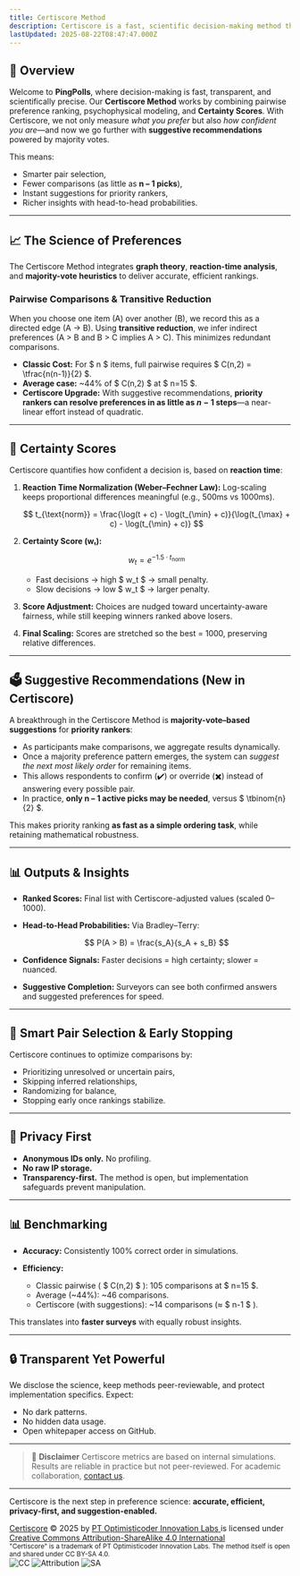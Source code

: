 ```yaml
---
title: Certiscore Method
description: Certiscore is a fast, scientific decision-making method that ranks preferences and confidence, now enhanced with smart majority-vote suggestions.
lastUpdated: 2025-08-22T08:47:47.000Z
---
```


## 🧠 Overview

Welcome to **PingPolls**, where decision-making is fast, transparent, and scientifically precise. Our **Certiscore Method** works by combining pairwise preference ranking, psychophysical modeling, and **Certainty Scores**. With Certiscore, we not only measure *what you prefer* but also *how confident you are*—and now we go further with **suggestive recommendations** powered by majority votes.

This means:

* Smarter pair selection,
* Fewer comparisons (as little as **n – 1 picks**),
* Instant suggestions for priority rankers,
* Richer insights with head-to-head probabilities.

---

## 📈 The Science of Preferences

The Certiscore Method integrates **graph theory**, **reaction-time analysis**, and **majority-vote heuristics** to deliver accurate, efficient rankings.

### Pairwise Comparisons & Transitive Reduction

When you choose one item (A) over another (B), we record this as a directed edge (A → B). Using **transitive reduction**, we infer indirect preferences (A > B and B > C implies A > C). This minimizes redundant comparisons.

* **Classic Cost:** For $ n $ items, full pairwise requires $ C(n,2) = \tfrac{n(n-1)}{2} $.
* **Average case:** ~44% of $ C(n,2) $ at $ n=15 $.
* **Certiscore Upgrade:** With suggestive recommendations, **priority rankers can resolve preferences in as little as $n-1$ steps**—a near-linear effort instead of quadratic.

---

## 🧮 Certainty Scores

Certiscore quantifies how confident a decision is, based on **reaction time**:

1. **Reaction Time Normalization (Weber–Fechner Law):**
   Log-scaling keeps proportional differences meaningful (e.g., 500ms vs 1000ms).

   $$
   t_{\text{norm}} = \frac{\log(t + c) - \log(t_{\min} + c)}{\log(t_{\max} + c) - \log(t_{\min} + c)}
   $$

2. **Certainty Score (wₜ):**

   $$
   w_t = e^{-1.5 \cdot t_{\text{norm}}}
   $$

   * Fast decisions → high $ w\_t $ → small penalty.
   * Slow decisions → low $ w\_t $ → larger penalty.

3. **Score Adjustment:**
   Choices are nudged toward uncertainty-aware fairness, while still keeping winners ranked above losers.

4. **Final Scaling:**
   Scores are stretched so the best = 1000, preserving relative differences.

---

## 🗳️ Suggestive Recommendations (New in Certiscore)

A breakthrough in the Certiscore Method is **majority-vote–based suggestions** for **priority rankers**:

* As participants make comparisons, we aggregate results dynamically.
* Once a majority preference pattern emerges, the system can *suggest the next most likely order* for remaining items.
* This allows respondents to confirm (✔️) or override (✖️) instead of answering every possible pair.
* In practice, **only n – 1 active picks may be needed**, versus $ \tbinom{n}{2} $.

This makes priority ranking **as fast as a simple ordering task**, while retaining mathematical robustness.

---

## 📊 Outputs & Insights

* **Ranked Scores:** Final list with Certiscore-adjusted values (scaled 0–1000).
* **Head-to-Head Probabilities:** Via Bradley–Terry:

  $$
  P(A > B) = \frac{s_A}{s_A + s_B}
  $$
* **Confidence Signals:** Faster decisions = high certainty; slower = nuanced.
* **Suggestive Completion:** Surveyors can see both confirmed answers and suggested preferences for speed.

---

## 🔁 Smart Pair Selection & Early Stopping

Certiscore continues to optimize comparisons by:

* Prioritizing unresolved or uncertain pairs,
* Skipping inferred relationships,
* Randomizing for balance,
* Stopping early once rankings stabilize.

---

## 👤 Privacy First

* **Anonymous IDs only.** No profiling.
* **No raw IP storage.**
* **Transparency-first.** The method is open, but implementation safeguards prevent manipulation.

---

## 📊 Benchmarking

* **Accuracy:** Consistently 100% correct order in simulations.
* **Efficiency:**

  * Classic pairwise ( $ C(n,2) $ ): 105 comparisons at $ n=15 $.
  * Average (\~44%): \~46 comparisons.
  * Certiscore (with suggestions): \~14 comparisons (≈ $ n-1 $ ).

This translates into **faster surveys** with equally robust insights.

---

## 🔒 Transparent Yet Powerful

We disclose the science, keep methods peer-reviewable, and protect implementation specifics. Expect:

* No dark patterns.
* No hidden data usage.
* Open whitepaper access on GitHub.

---

> 🧪 **Disclaimer**
> Certiscore metrics are based on internal simulations. Results are reliable in practice but not peer-reviewed. For academic collaboration, [contact us](https://pingpolls.com/feedback).

---

Certiscore is the next step in preference science:
**accurate, efficient, privacy-first, and suggestion-enabled.**

<div>
    <a href="https://github.com/optimisticoder-llc/publications/blob/main/certiscore/METHOD.md">Certiscore</a>
    <span>© 2025 by</span>
    <a href="https://optimisticoder.com">
        PT Optimisticoder Innovation Labs
    </a>
    <span>is licensed under</span>
    <a href="https://creativecommons.org/licenses/by-sa/4.0/">
        Creative Commons Attribution-ShareAlike 4.0 International
    </a>
    <br/>
    <small>
        "Certiscore" is a trademark of PT Optimisticoder Innovation Labs.
        The method itself is open and shared under CC BY-SA 4.0.
    </small>
    <br/>
    <img alt="CC" src="https://mirrors.creativecommons.org/presskit/icons/cc.svg" class="inline h-4"/>
    <img alt="Attribution" src="https://mirrors.creativecommons.org/presskit/icons/by.svg" class="inline h-4"/>
    <img alt="SA" src="https://mirrors.creativecommons.org/presskit/icons/sa.svg" class="inline h-4"/>
</div>
